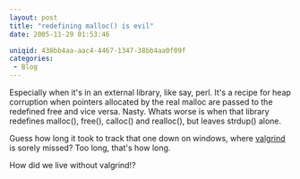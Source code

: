 ```yaml
---
layout: post
title: "redefining malloc() is evil"
date: 2005-11-29 01:53:46

uniqid: 438bb4aa-aac4-4467-1347-38bb4aa0f09f
categories: 
 - Blog
---
```

<p>Especially when it's in an external library, like say, perl.  It's a recipe for heap corruption when pointers allocated by the real malloc are passed to the redefined free and vice versa.  Nasty.  Whats worse is when that library redefines malloc(), free(), calloc() and realloc(), but leaves strdup() alone.   </p>
<p>Guess how long it took to track that one down on windows, where <a href="http://valgrind.org/">valgrind</a> is sorely missed?  Too long, that's how long.   </p>
<p>How did we live without valgrind!?  </p>
